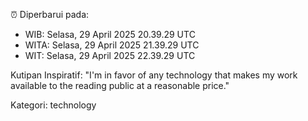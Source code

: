 ⏰ Diperbarui pada:
- WIB: Selasa, 29 April 2025 20.39.29 UTC
- WITA: Selasa, 29 April 2025 21.39.29 UTC
- WIT: Selasa, 29 April 2025 22.39.29 UTC

Kutipan Inspiratif:
"I'm in favor of any technology that makes my work available to the reading public at a reasonable price."


Kategori: technology

